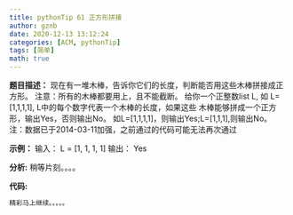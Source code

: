 ```yaml
---
title: pythonTip 61 正方形拼接
author: gznb
date: 2020-12-13 13:12:24
categories: [ACM, pythonTip]
tags: [简单]
math: true
---
```


**题目描述：**
现在有一堆木棒，告诉你它们的长度，判断能否用这些木棒拼接成正方形。
注意：所有的木棒都要用上，且不能截断。
给你一个正整数list L, 如 L=[1,1,1,1], L中的每个数字代表一个木棒的长度，如果这些
木棒能够拼成一个正方形，输出Yes，否则输出No。
如L=[1,1,1,1]，则输出Yes;L=[1,1,1],则输出No。
注：数据已于2014-03-11加强，之前通过的代码可能无法再次通过

**示例：**
输入：
L = [1, 1, 1, 1]
输出：
Yes


**分析:**
稍等片刻。。。。

**代码:**
```python
精彩马上继续。。。。。
```
